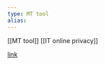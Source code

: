 ```yaml
---
type: MT tool
alias: 
---
```

 
[[MT tool]]
[[IT online privacy]]

[link](https://libredirect.github.io/)
